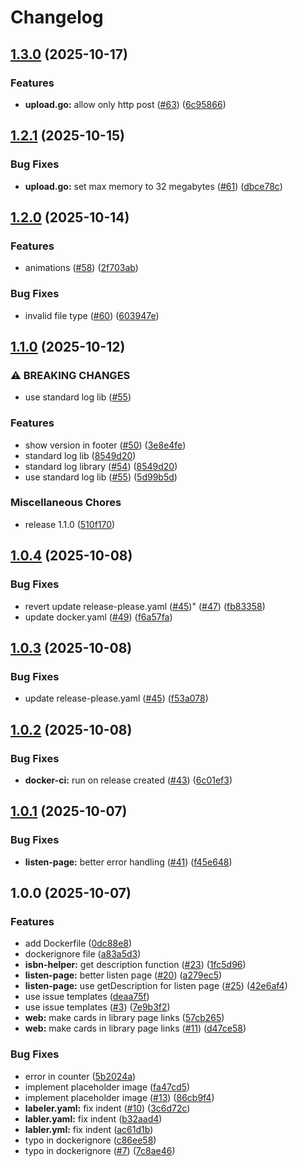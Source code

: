 # Changelog

## [1.3.0](https://github.com/AlwaysNur/bookbank/compare/v1.2.1...v1.3.0) (2025-10-17)


### Features

* **upload.go:** allow only http post ([#63](https://github.com/AlwaysNur/bookbank/issues/63)) ([6c95866](https://github.com/AlwaysNur/bookbank/commit/6c95866b5f84fcd86e94fc063f45b523016e2bfe))

## [1.2.1](https://github.com/AlwaysNur/bookbank/compare/v1.2.0...v1.2.1) (2025-10-15)


### Bug Fixes

* **upload.go:** set max memory to 32 megabytes ([#61](https://github.com/AlwaysNur/bookbank/issues/61)) ([dbce78c](https://github.com/AlwaysNur/bookbank/commit/dbce78cf65c372d72600c75c79690d853e698f01))

## [1.2.0](https://github.com/AlwaysNur/bookbank/compare/v1.1.0...v1.2.0) (2025-10-14)


### Features

* animations ([#58](https://github.com/AlwaysNur/bookbank/issues/58)) ([2f703ab](https://github.com/AlwaysNur/bookbank/commit/2f703ab1585892814071693412cf1c62b2871ebe))


### Bug Fixes

* invalid file type ([#60](https://github.com/AlwaysNur/bookbank/issues/60)) ([603947e](https://github.com/AlwaysNur/bookbank/commit/603947ebb8788de83d3a931be1f7d13273de7cab))

## [1.1.0](https://github.com/AlwaysNur/bookbank/compare/v1.0.4...v1.1.0) (2025-10-12)


### ⚠ BREAKING CHANGES

* use standard log lib ([#55](https://github.com/AlwaysNur/bookbank/issues/55))

### Features

* show version in footer ([#50](https://github.com/AlwaysNur/bookbank/issues/50)) ([3e8e4fe](https://github.com/AlwaysNur/bookbank/commit/3e8e4fe7785c2ab9c5b17ec8c0ba33fb550212e3))
* standard log lib ([8549d20](https://github.com/AlwaysNur/bookbank/commit/8549d20affe6b54accce3531d1aa406980f7811b))
* standard log library ([#54](https://github.com/AlwaysNur/bookbank/issues/54)) ([8549d20](https://github.com/AlwaysNur/bookbank/commit/8549d20affe6b54accce3531d1aa406980f7811b))
* use standard log lib ([#55](https://github.com/AlwaysNur/bookbank/issues/55)) ([5d99b5d](https://github.com/AlwaysNur/bookbank/commit/5d99b5de828e0431e8f5ee905a0ebfdbcb7a6461))


### Miscellaneous Chores

* release 1.1.0 ([510f170](https://github.com/AlwaysNur/bookbank/commit/510f170d0aa26bc34f83b270483ba1277b76433c))

## [1.0.4](https://github.com/AlwaysNur/bookbank/compare/v1.0.3...v1.0.4) (2025-10-08)


### Bug Fixes

* revert update release-please.yaml ([#45](https://github.com/AlwaysNur/bookbank/issues/45))" ([#47](https://github.com/AlwaysNur/bookbank/issues/47)) ([fb83358](https://github.com/AlwaysNur/bookbank/commit/fb83358a21f3c79a54cd6332c97602b49bd175ed))
* update docker.yaml ([#49](https://github.com/AlwaysNur/bookbank/issues/49)) ([f6a57fa](https://github.com/AlwaysNur/bookbank/commit/f6a57faa2d8d137354dde799b1c6cce1089dceca))

## [1.0.3](https://github.com/AlwaysNur/bookbank/compare/v1.0.2...v1.0.3) (2025-10-08)


### Bug Fixes

* update release-please.yaml ([#45](https://github.com/AlwaysNur/bookbank/issues/45)) ([f53a078](https://github.com/AlwaysNur/bookbank/commit/f53a0789ec061f57719ed3176dcdc795fd060ab3))

## [1.0.2](https://github.com/AlwaysNur/bookbank/compare/v1.0.1...v1.0.2) (2025-10-08)


### Bug Fixes

* **docker-ci:** run on release created ([#43](https://github.com/AlwaysNur/bookbank/issues/43)) ([6c01ef3](https://github.com/AlwaysNur/bookbank/commit/6c01ef39208ce624ebf2f120d4d773c645bd89d5))

## [1.0.1](https://github.com/AlwaysNur/bookbank/compare/v1.0.0...v1.0.1) (2025-10-07)


### Bug Fixes

* **listen-page:** better error handling ([#41](https://github.com/AlwaysNur/bookbank/issues/41)) ([f45e648](https://github.com/AlwaysNur/bookbank/commit/f45e648638b56f9fffe583f43f9855062235428c))

## 1.0.0 (2025-10-07)


### Features

* add Dockerfile ([0dc88e8](https://github.com/AlwaysNur/bookbank/commit/0dc88e88b86013ce45a579ee32abc2e41b72b359))
* dockerignore file ([a83a5d3](https://github.com/AlwaysNur/bookbank/commit/a83a5d3ce704993735c9116078dbc21f9b015e04))
* **isbn-helper:** get description function ([#23](https://github.com/AlwaysNur/bookbank/issues/23)) ([1fc5d96](https://github.com/AlwaysNur/bookbank/commit/1fc5d966b98b1ec48007f41ad4627054778b7116))
* **listen-page:** better listen page ([#20](https://github.com/AlwaysNur/bookbank/issues/20)) ([a279ec5](https://github.com/AlwaysNur/bookbank/commit/a279ec57afed4abeff20fec7a31f35c6cba9067c))
* **listen-page:** use getDescription for listen page ([#25](https://github.com/AlwaysNur/bookbank/issues/25)) ([42e6af4](https://github.com/AlwaysNur/bookbank/commit/42e6af488b70354268fe2f86c46a59b67aaa4795))
* use issue templates ([deaa75f](https://github.com/AlwaysNur/bookbank/commit/deaa75f5b230137ebd25b2a9f2601eecbf70e12b))
* use issue templates ([#3](https://github.com/AlwaysNur/bookbank/issues/3)) ([7e9b3f2](https://github.com/AlwaysNur/bookbank/commit/7e9b3f2276bc329da1cc7394ce2b9ecf89824134))
* **web:** make cards in library page links ([57cb265](https://github.com/AlwaysNur/bookbank/commit/57cb265760efae83c2c0af58330fc17df4cf0067))
* **web:** make cards in library page links ([#11](https://github.com/AlwaysNur/bookbank/issues/11)) ([d47ce58](https://github.com/AlwaysNur/bookbank/commit/d47ce58c3a6409defd6ee812eaf08b478584b1ec))


### Bug Fixes

* error in counter ([5b2024a](https://github.com/AlwaysNur/bookbank/commit/5b2024acd385354c2b3a3c9104b087579e0706ef))
* implement placeholder image ([fa47cd5](https://github.com/AlwaysNur/bookbank/commit/fa47cd5107316775349c9cf96a94604c6c4d9437))
* implement placeholder image ([#13](https://github.com/AlwaysNur/bookbank/issues/13)) ([86cb9f4](https://github.com/AlwaysNur/bookbank/commit/86cb9f481e9162206bfccc53c1524d7526a4f9b6))
* **labeler.yaml:** fix indent ([#10](https://github.com/AlwaysNur/bookbank/issues/10)) ([3c6d72c](https://github.com/AlwaysNur/bookbank/commit/3c6d72c460fb9d815ab3e1c9c43f78ace914017f))
* **labler.yaml:** fix indent ([b32aad4](https://github.com/AlwaysNur/bookbank/commit/b32aad44f8d064cc0f05bc25fcf09674395601dd))
* **labler.yml:** fix indent ([ac61d1b](https://github.com/AlwaysNur/bookbank/commit/ac61d1bb65318b83b04857549ec9e7edf126097f))
* typo in dockerignore ([c86ee58](https://github.com/AlwaysNur/bookbank/commit/c86ee58a9d6f384a94ea6278ae06773dc0285380))
* typo in dockerignore ([#7](https://github.com/AlwaysNur/bookbank/issues/7)) ([7c8ae46](https://github.com/AlwaysNur/bookbank/commit/7c8ae460b500373ea93e7bfe320b320479e0b7be))
